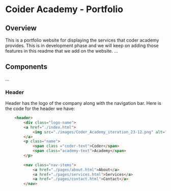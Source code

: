 # Coider Academy - Portfolio

## Overview
This is a portfolio website for displaying the services that coder academy provides. This is in development phase and we will keep on adding those features in this readme that we add on the website.
...
## Components
...
### Header
Header has the logo of the company along with the navigation bar. Here is the code for the header we have:
``` html
    <header>    
        <div class="logo-name">
        <a href="./index.html">
            <img src="./images/Coder_Academy_iteration_23-12.png" alt="Coder Academy Logo">
        </a>
        <p class="name">
            <span class ="coder-text">Coder</span>
            <span class="academy-text">Academy</span>
        </p>
        
        <nav class="nav-items">
            <a href="./pages/about.html">About</a>
            <a href="./pages/services.html">Services</a>
            <a href="./pages/contact.html">Contact</a>
        </nav>
```